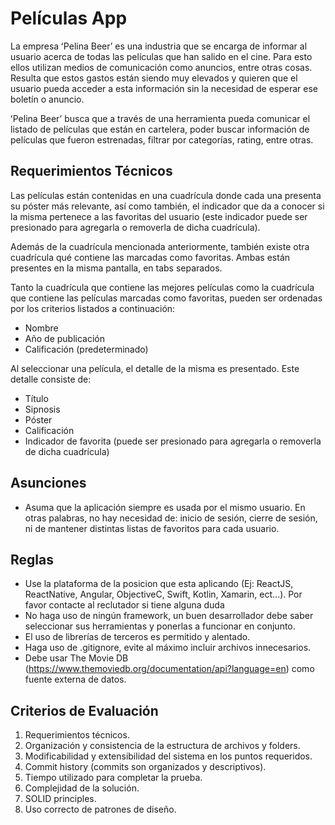 # Películas App

La empresa ʻPelina Beerʼ es una industria que se encarga de informar al usuario acerca de todas las películas que han salido en el cine. Para esto ellos utilizan medios de comunicación como anuncios, entre otras cosas. Resulta que estos gastos están siendo muy elevados y quieren que el usuario pueda acceder a esta información sin la necesidad de esperar ese boletín o anuncio. 

ʻPelina Beerʼ busca que a través de una herramienta pueda comunicar el listado de películas que están en cartelera, poder buscar información de películas que fueron estrenadas, filtrar por categorías, rating, entre otras. 

## Requerimientos Técnicos 

Las películas están contenidas en una cuadrícula donde cada una presenta su póster más relevante, así como también, el indicador que da a conocer si la misma pertenece a las favoritas del usuario (este indicador puede ser presionado para agregarla o removerla de dicha cuadrícula). 

Además de la cuadrícula mencionada anteriormente, también existe otra cuadrícula qué contiene las marcadas como favoritas. Ambas están presentes en la misma pantalla, en tabs separados. 

Tanto la cuadrícula que contiene las mejores películas como la cuadrícula que contiene las películas marcadas como favoritas, pueden ser ordenadas por los criterios listados a continuación: 

-	Nombre
-	Año de publicación
-	Calificación (predeterminado) 

Al seleccionar una película, el detalle de la misma es presentado. Este detalle consiste de: 

-	Título
-	Sipnosis
-	Póster
-	Calificación
-	Indicador de favorita (puede ser presionado para agregarla o removerla de dicha cuadrícula)

## Asunciones
- Asuma que la aplicación siempre es usada por el mismo usuario. En otras palabras, no hay necesidad de: inicio de sesión, cierre de sesión, ni de mantener distintas listas de favoritos para cada usuario.

## Reglas 

-	Use la plataforma de la posicion que esta aplicando (Ej: ReactJS, ReactNative, Angular, ObjectiveC, Swift, Kotlin, Xamarin, ect...). Por favor contacte al reclutador si tiene alguna duda
-	No haga uso de ningún framework, un buen desarrollador debe saber seleccionar sus herramientas y ponerlas a funcionar en conjunto.
-	El uso de librerías de terceros es permitido y alentado.
-	Haga uso de .gitignore, evite al máximo incluir archivos innecesarios.
-	Debe usar The Movie DB (https://www.themoviedb.org/documentation/api?language=en) como fuente externa de datos. 

## Criterios de Evaluación 

1. Requerimientos técnicos.
2. Organización y consistencia de la estructura de archivos y folders. 
3. Modificabilidad y extensibilidad del sistema en los puntos requeridos.
4. Commit history (commits son organizados y descriptivos).
5. Tiempo utilizado para completar la prueba.
6. Complejidad de la solución. 
7. SOLID principles.
8. Uso correcto de patrones de diseño. 



